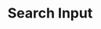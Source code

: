 ---
title: Search Input
category: Application
paid: false
isActive: true
ltr: {"vue":{"vueCss":[{"code":"<template>\n  <form\n    class=\"search-form-primary\">\n    <div class=\"search-form-container\">\n        <svg xmlns=\"http://www.w3.org/2000/svg\" class=\"search-icon\" fill=\"none\" viewBox=\"0 0 24 24\" stroke=\"currentColor\">\n            <path strokeLinecap=\"round\" strokeLinejoin=\"round\" strokeWidth={2} d=\"M21 21l-6-6m2-5a7 7 0 11-14 0 7 7 0 0114 0z\" />\n        </svg>\n        <input\n            type=\"text\"\n            placeholder=\"Search\"\n            class=\"search-input\"\n        />\n    </div>\n  </form>\n</template>","label":"App.vue"},{"label":"style.css","code":"  .search-form-primary {\n  max-width: 28rem;\n  padding: 0px 1rem 0px 1rem;\n  margin: 3rem auto 0px auto;\n  }\n  .search-form-primary .search-form-container {\n    position: relative;\n  }\n  .search-form-primary .search-form-container .search-icon {\n    position: absolute;\n    top: 0;\n    bottom: 0;\n    width: 1.5rem;\n    height: 1.5rem;\n    margin-top: auto;\n    margin-bottom: auto;\n    left: 0.75rem;\n    color: #9ca3af;\n  }\n  .search-form-primary .search-form-container .search-input {\n    width: 100%;\n    padding: 0.75rem 1rem 0.75rem 3rem;\n    color: #6b7280;\n    border: solid 1px #e5e7eb;\n    border-radius: 0.375rem;\n    outline: none;\n    background-color: #f9fafb;\n  }\n  .search-form-primary .search-form-container .search-input:focus {\n    background-color: #FFF;\n    border: #4f46e5 1px solid;\n  }"}],"vueTail":[{"label":"App.vue","code":"<template>\n  <form class=\"max-w-md px-4 mx-auto mt-12\">\n    <div class=\"relative\">\n        <svg xmlns=\"http://www.w3.org/2000/svg\" class=\"absolute top-0 bottom-0 w-6 h-6 my-auto text-gray-400 left-3\"\n          fill=\"none\" viewBox=\"0 0 24 24\" stroke=\"currentColor\">\n          <path strokeLinecap=\"round\" strokeLinejoin=\"round\"\n            d=\"M21 21l-6-6m2-5a7 7 0 11-14 0 7 7 0 0114 0z\" />\n        </svg>\n      <input type=\"text\" placeholder=\"Search\"\n        class=\"w-full py-3 pl-12 pr-4 text-gray-500 border rounded-md outline-none bg-gray-50 focus:bg-white focus:border-indigo-600\" />\n    </div>\n  </form>\n</template>"}]},"preview":"function App() {\n    return (\n        <form\n            onSubmit={(e) => e.preventDefault()} \n            className=\"max-w-md px-4 mx-auto mt-12\">\n            <div className=\"relative\">\n                <svg xmlns=\"http://www.w3.org/2000/svg\" className=\"absolute top-0 bottom-0 w-6 h-6 my-auto text-gray-400 left-3\" fill=\"none\" viewBox=\"0 0 24 24\" stroke=\"currentColor\">\n                    <path strokeLinecap=\"round\" strokeLinejoin=\"round\" strokeWidth={2} d=\"M21 21l-6-6m2-5a7 7 0 11-14 0 7 7 0 0114 0z\" />\n                </svg>\n                <input\n                    type=\"text\"\n                    placeholder=\"Search\"\n                    className=\"w-full py-3 pl-12 pr-4 text-gray-500 border rounded-md outline-none bg-gray-50 focus:bg-white focus:border-indigo-600\"\n                />\n            </div>\n        </form>\n    )\n}","react":{"jsxTail":[{"code":"export default () => {\n    return (\n        <form\n            onSubmit={(e) => e.preventDefault()} \n            className=\"max-w-md px-4 mx-auto mt-12\">\n            <div className=\"relative\">\n                <svg xmlns=\"http://www.w3.org/2000/svg\" className=\"absolute top-0 bottom-0 w-6 h-6 my-auto text-gray-400 left-3\" fill=\"none\" viewBox=\"0 0 24 24\" stroke=\"currentColor\">\n                    <path strokeLinecap=\"round\" strokeLinejoin=\"round\" strokeWidth={2} d=\"M21 21l-6-6m2-5a7 7 0 11-14 0 7 7 0 0114 0z\" />\n                </svg>\n                <input\n                    type=\"text\"\n                    placeholder=\"Search\"\n                    className=\"w-full py-3 pl-12 pr-4 text-gray-500 border rounded-md outline-none bg-gray-50 focus:bg-white focus:border-indigo-600\"\n                />\n            </div>\n        </form>\n    )\n}","label":"App.jsx"}],"jsxCss":[{"code":"export default () => {\n    return (\n        <form\n            onSubmit={(e) => e.preventDefault()} \n            className=\"search-form-primary\">\n            <div className=\"search-form-container\">\n                <svg xmlns=\"http://www.w3.org/2000/svg\" className=\"search-icon\" fill=\"none\" viewBox=\"0 0 24 24\" stroke=\"currentColor\">\n                    <path strokeLinecap=\"round\" strokeLinejoin=\"round\" strokeWidth={2} d=\"M21 21l-6-6m2-5a7 7 0 11-14 0 7 7 0 0114 0z\" />\n                </svg>\n                <input\n                    type=\"text\"\n                    placeholder=\"Search\"\n                    className=\"search-input\"\n                />\n            </div>\n        </form>\n    )\n}\n","label":"App.jsx"},{"code":".search-form-primary {\n  max-width: 28rem;\n  padding: 0px 1rem 0px 1rem;\n  margin: 3rem auto 0px auto;\n}\n.search-form-primary .search-form-container {\n  position: relative;\n}\n.search-form-primary .search-form-container .search-icon {\n  position: absolute;\n  top: 0;\n  bottom: 0;\n  width: 1.5rem;\n  height: 1.5rem;\n  margin-top: auto;\n  margin-bottom: auto;\n  left: 0.75rem;\n  color: #9ca3af;\n}\n.search-form-primary .search-form-container .search-input {\n  width: 100%;\n  padding: 0.75rem 1rem 0.75rem 3rem;\n  color: #6b7280;\n  border: solid 1px #e5e7eb;\n  border-radius: 0.375rem;\n  outline: none;\n  background-color: #f9fafb;\n}\n.search-form-primary .search-form-container .search-input:focus {\n  background-color: #FFF;\n  border: #4f46e5 1px solid;\n}\n","label":"style.css"}]}}
rtl: {"react":{"jsxCss":[{"label":"App.jsx","code":"export default () => {\n    return (\n        <form\n            onSubmit={(e) => e.preventDefault()} \n            className=\"search-form-primary\">\n            <div className=\"search-form-container\">\n                <svg xmlns=\"http://www.w3.org/2000/svg\" className=\"search-icon\" fill=\"none\" viewBox=\"0 0 24 24\" stroke=\"currentColor\">\n                    <path strokeLinecap=\"round\" strokeLinejoin=\"round\" strokeWidth={2} d=\"M21 21l-6-6m2-5a7 7 0 11-14 0 7 7 0 0114 0z\" />\n                </svg>\n                <input\n                    type=\"text\"\n                    placeholder=\"ابحث\"\n                    className=\"search-input\"\n                />\n            </div>\n        </form>\n    )\n}"},{"label":"style.css","code":".search-form-primary {\n  max-width: 28rem;\n  padding: 0px 1rem 0px 1rem;\n  margin: 3rem auto 0px auto;\n}\n.search-form-primary .search-form-container {\n  position: relative;\n}\n.search-form-primary .search-form-container .search-icon {\n  position: absolute;\n  top: 0;\n  bottom: 0;\n  width: 1.5rem;\n  height: 1.5rem;\n  margin-top: auto;\n  margin-bottom: auto;\n  right: 0.75rem;\n  color: #9ca3af;\n}\n.search-form-primary .search-form-container .search-input {\n  width: 100%;\n  padding: 0.75rem 3rem 0.75rem 1rem;\n  color: #6b7280;\n  border: solid 1px #e5e7eb;\n  border-radius: 0.375rem;\n  outline: none;\n  background-color: #f9fafb;\n}\n.search-form-primary .search-form-container .search-input:focus {\n  background-color: #FFF;\n  border: #4f46e5 1px solid;\n}"}],"jsxTail":[{"code":"export default () => {\n    return (\n        <form\n            onSubmit={(e) => e.preventDefault()} \n            className=\"max-w-md px-4 mx-auto mt-12\">\n            <div className=\"relative\">\n                <svg xmlns=\"http://www.w3.org/2000/svg\" className=\"absolute top-0 bottom-0 w-6 h-6 my-auto text-gray-400 left-3\" fill=\"none\" viewBox=\"0 0 24 24\" stroke=\"currentColor\">\n                    <path strokeLinecap=\"round\" strokeLinejoin=\"round\" strokeWidth={2} d=\"M21 21l-6-6m2-5a7 7 0 11-14 0 7 7 0 0114 0z\" />\n                </svg>\n                <input\n                    type=\"text\"\n                    placeholder=\"ابحث\"\n                    className=\"w-full py-3 pl-12 pr-4 text-gray-500 border rounded-md outline-none bg-gray-50 focus:bg-white focus:border-indigo-600\"\n                />\n            </div>\n        </form>\n    )\n}","label":"App.jsx"}]},"preview":"function App() {\n    return (\n        <form\n            onSubmit={(e) => e.preventDefault()} \n            className=\"max-w-md px-4 mx-auto mt-12\">\n            <div className=\"relative\">\n                <input\n                    type=\"text\"\n                    placeholder=\"ابحث\"\n                    className=\"w-full py-3 pl-4 pr-12 text-gray-500 border rounded-md outline-none bg-gray-50 focus:bg-white focus:border-indigo-600\"\n                />\n                <svg xmlns=\"http://www.w3.org/2000/svg\" className=\"absolute top-0 bottom-0 w-6 h-6 my-auto text-gray-400 right-3\" fill=\"none\" viewBox=\"0 0 24 24\" stroke=\"currentColor\">\n                    <path strokeLinecap=\"round\" strokeLinejoin=\"round\" strokeWidth={2} d=\"M21 21l-6-6m2-5a7 7 0 11-14 0 7 7 0 0114 0z\" />\n                </svg>\n            </div>\n        </form>\n    )\n}","vue":{"vueCss":[],"vueTail":[]}}
slug: /inputs
id: 6dfbd89e-e6ab-4223-9017-bf0855c269f3
created_at: 2
---